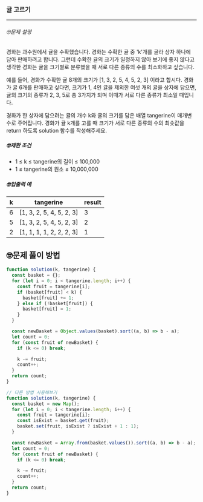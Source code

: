 ### 귤 고르기

---

###### 🤓문제 설명

경화는 과수원에서 귤을 수확했습니다. 경화는 수확한 귤 중 'k'개를 골라 상자 하나에 담아 판매하려고 합니다. 그런데 수확한 귤의 크기가 일정하지 않아 보기에 좋지 않다고 생각한 경화는 귤을 크기별로 분류했을 때 서로 다른 종류의 수를 최소화하고 싶습니다.

예를 들어, 경화가 수확한 귤 8개의 크기가 [1, 3, 2, 5, 4, 5, 2, 3] 이라고 합시다. 경화가 귤 6개를 판매하고 싶다면, 크기가 1, 4인 귤을 제외한 여섯 개의 귤을 상자에 담으면, 귤의 크기의 종류가 2, 3, 5로 총 3가지가 되며 이때가 서로 다른 종류가 최소일 때입니다.

경화가 한 상자에 담으려는 귤의 개수 k와 귤의 크기를 담은 배열 tangerine이 매개변수로 주어집니다. 경화가 귤 k개를 고를 때 크기가 서로 다른 종류의 수의 최솟값을 return 하도록 solution 함수를 작성해주세요.

##### 🤓제한 조건

- 1 ≤ k ≤ tangerine의 길이 ≤ 100,000
- 1 ≤ tangerine의 원소 ≤ 10,000,000

##### 🤓입출력 예

| k   | tangerine                | result |
| --- | ------------------------ | ------ |
| 6   | [1, 3, 2, 5, 4, 5, 2, 3] | 3      |
| 5   | [1, 3, 2, 5, 4, 5, 2, 3] | 2      |
| 2   | [1, 1, 1, 1, 2, 2, 2, 3] | 1      |

## 🤓문제 풀이 방법

```javascript
function solution(k, tangerine) {
  const basket = {};
  for (let i = 0; i < tangerine.length; i++) {
    const fruit = tangerine[i];
    if (basket[fruit] < k) {
      basket[fruit] += 1;
    } else if (!basket[fruit]) {
      basket[fruit] = 1;
    }
  }

  const newBasket = Object.values(basket).sort((a, b) => b - a);
  let count = 0;
  for (const fruit of newBasket) {
    if (k <= 0) break;

    k -= fruit;
    count++;
  }
  return count;
}
```

```javascript
// 다른 방법 사용해보기
function solution(k, tangerine) {
  const basket = new Map();
  for (let i = 0; i < tangerine.length; i++) {
    const fruit = tangerine[i];
    const isExist = basket.get(fruit);
    basket.set(fruit, isExist ? isExist + 1 : 1);
  }

  const newBasket = Array.from(basket.values()).sort((a, b) => b - a);
  let count = 0;
  for (const fruit of newBasket) {
    if (k <= 0) break;

    k -= fruit;
    count++;
  }
  return count;
}
```
